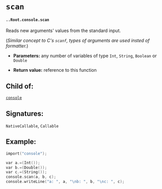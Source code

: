 # `scan`

#### `..Root.console.scan`

Reads new arguments' values from the standard input.

(_Similar concept to C's `scanf`, types of arguments are used insted of formatter._)

* **Parameters:** any number of variables of type `Int`, `String`, `Boolean` or `Double`

* **Return value:** reference to this function

## Child of:

[`console`](docs..Root.console.md)

## Signatures:

`NativeCallable`, `Callable`

## Example:

```c
import("console");

var a.=(Int());
var b.=(Double());
var c.=(String());
console.scan(a, b, c);
console.writeLine("a: ", a, "\nb: ", b, "\nc: ", c);
```